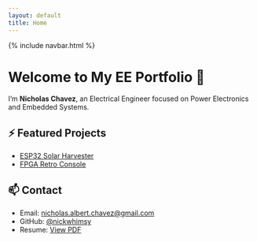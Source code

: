 ```yaml
---
layout: default
title: Home
---
```

<style>

.container {
  max-width: 1200px !important;
}
  
</style>

{% include navbar.html %}

# Welcome to My EE Portfolio 👋

I’m **Nicholas Chavez**, an Electrical Engineer focused on Power Electronics and Embedded Systems.

## ⚡ Featured Projects

- [ESP32 Solar Harvester](https://github.com/eenick/esp32-solar-harvester)
- [FPGA Retro Console](https://github.com/eenick/fpga-retro-console)

## 📫 Contact

- Email: nicholas.albert.chavez@gmail.com
- GitHub: [@nickwhimsy](https://github.com/nickwhimsy)  
- Resume: [View PDF](#)
